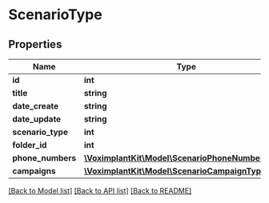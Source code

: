 # ScenarioType

## Properties
Name | Type | Description | Notes
------------ | ------------- | ------------- | -------------
**id** | **int** |  | [optional] 
**title** | **string** |  | [optional] 
**date_create** | **string** |  | [optional] 
**date_update** | **string** |  | [optional] 
**scenario_type** | **int** |  | [optional] 
**folder_id** | **int** |  | [optional] 
**phone_numbers** | [**\VoximplantKit\Model\ScenarioPhoneNumberType[]**](ScenarioPhoneNumberType.md) |  | [optional] 
**campaigns** | [**\VoximplantKit\Model\ScenarioCampaignType[]**](ScenarioCampaignType.md) |  | [optional] 

[[Back to Model list]](../README.md#documentation-for-models) [[Back to API list]](../README.md#documentation-for-api-endpoints) [[Back to README]](../README.md)


